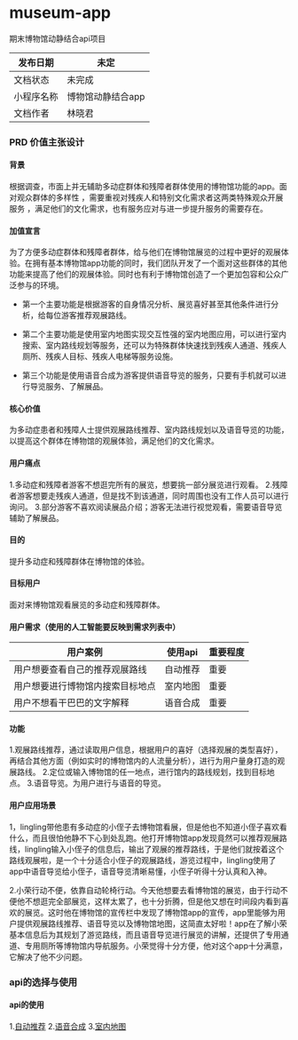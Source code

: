 # museum-app
期末博物馆动静结合api项目

发布日期 | 未定
-|-
文档状态 | 未完成
小程序名称 | 博物馆动静结合app
文档作者 | 林晓君

### PRD 价值主张设计

#### 背景
根据调查，市面上并无辅助多动症群体和残障者群体使用的博物馆功能的app。面对观众群体的多样性 ，需要重视对残疾人和特别文化需求者这两类特殊观众开展服务 ，满足他们的文化需求，也有服务应对与进一步提升服务的需要存在。

#### 加值宣言 

为了方便多动症群体和残障者群体，给与他们在博物馆展览的过程中更好的观展体验。在拥有基本博物馆app功能的同时，我们团队开发了一个面对这些群体的其他功能来提高了他们的观展体验。同时也有利于博物馆创造了一个更加包容和公众广泛参与的环境。

* 第一个主要功能是根据游客的自身情况分析、展览喜好甚至其他条件进行分析，给每位游客推荐观展路线。

* 第二个主要功能是使用室内地图实现交互性强的室内地图应用，可以进行室内搜索、室内路线规划等服务，还可以为特殊群体快速找到残疾人通道、残疾人厕所、残疾人目标、残疾人电梯等服务设施。

* 第三个功能是使用语音合成为游客提供语音导览的服务，只要有手机就可以进行导览服务、了解展品。

#### 核心价值 
为多动症患者和残障人士提供观展路线推荐、室内路线规划以及语音导览的功能，以提高这个群体在博物馆的观展体验，满足他们的文化需求。

#### 用户痛点
1.多动症和残障者游客不想逛完所有的展览，想要挑一部分展览进行观看。
2.残障者游客想要走残疾人通道，但是找不到该通道，同时周围也没有工作人员可以进行询问。
3.部分游客不喜欢阅读展品介绍；游客无法进行视觉观看，需要语音导览辅助了解展品。

#### 目的
提升多动症和残障群体在博物馆的体验。

#### 目标用户
面对来博物馆观看展览的多动症和残障群体。

#### 用户需求（使用的人工智能要反映到需求列表中）
用户案例 | 使用api | 重要程度
-- | --| --
用户想要查看自己的推荐观展路线 | 自动推荐 | 重要
用户想要进行博物馆内搜索目标地点 | 室内地图 | 重要
用户不想看干巴巴的文字解释 | 语音合成 |重要

#### 功能
1.观展路线推荐，通过读取用户信息，根据用户的喜好（选择观展的类型喜好），再结合其他方面（例如实时的博物馆内的人流量分析），进行为用户量身打造的观展路线。
2.定位或输入博物馆的任一地点，进行馆内的路线规划，找到目标地点。
3.语音导览。为用户进行与语音的导览。

#### 用户应用场景
1，lingling带他患有多动症的小侄子去博物馆看展，但是他也不知道小侄子喜欢看什么，而且很怕他静不下心到处乱跑。他打开博物馆app发现竟然可以推荐观展路线，lingling输入小侄子的信息后，输出了观展的推荐路线，于是他们就按着这个路线观展啦，是一个十分适合小侄子的观展路线，游览过程中，lingling使用了app中语音导览给小侄子，语音导览清晰易懂，小侄子听得十分认真和入神。

2.小荣行动不便，依靠自动轮椅行动。今天他想要去看博物馆的展览，由于行动不便他不想逛完全部展览，这样太累了，也十分折腾，但是他又想在时间段内看到喜欢的展览。这时他在博物馆的宣传栏中发现了博物馆app的宣传，app里能够为用户提供观展路线推荐、语音导览以及博物馆地图，这简直太好啦！app在了解小荣基本信息后为其规划了游览路线，而且语音导览进行展览的讲解，还提供了专用通道、专用厕所等博物馆内导航服务。小荣觉得十分方便，他对这个app十分满意，它解决了他不少问题。

### api的选择与使用
#### api的使用
1.[自动推荐](https://aws.amazon.com/cn/personalize/)
2.[语音合成](https://ai.baidu.com/tech/speech/tts)
3.[室内地图]([https://lbs.amap.com/api/indoormap-js-api/summary/](https://lbs.amap.com/api/indoormap-js-api/summary/)
)
